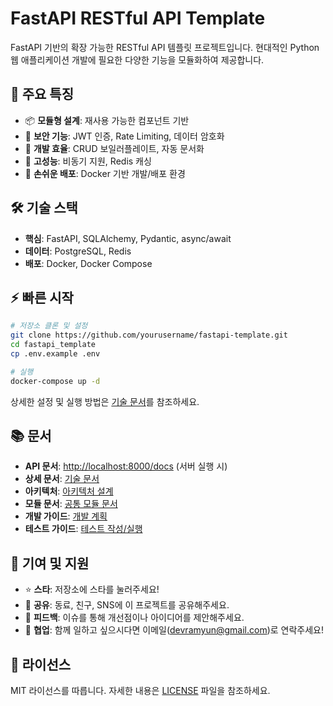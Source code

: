 # FastAPI RESTful API Template

FastAPI 기반의 확장 가능한 RESTful API 템플릿 프로젝트입니다. 현대적인 Python 웹 애플리케이션 개발에 필요한 다양한 기능을 모듈화하여 제공합니다.

## 🚀 주요 특징

- 📦 **모듈형 설계**: 재사용 가능한 컴포넌트 기반
- 🔐 **보안 기능**: JWT 인증, Rate Limiting, 데이터 암호화
- 🎯 **개발 효율**: CRUD 보일러플레이트, 자동 문서화
- 🔄 **고성능**: 비동기 지원, Redis 캐싱
- 🐳 **손쉬운 배포**: Docker 기반 개발/배포 환경

## 🛠 기술 스택

- **핵심**: FastAPI, SQLAlchemy, Pydantic, async/await
- **데이터**: PostgreSQL, Redis
- **배포**: Docker, Docker Compose

## ⚡️ 빠른 시작

```bash
# 저장소 클론 및 설정
git clone https://github.com/yourusername/fastapi-template.git
cd fastapi_template
cp .env.example .env

# 실행
docker-compose up -d
```

상세한 설정 및 실행 방법은 [기술 문서](fastapi_template/README.md)를 참조하세요.

## 📚 문서

- **API 문서**: <http://localhost:8000/docs> (서버 실행 시)
- **상세 문서**: [기술 문서](fastapi_template/README.md)
- **아키텍처**: [아키텍처 설계](fastapi_template/docs/architecture.md)
- **모듈 문서**: [공통 모듈 문서](fastapi_template/docs/common_modules.md)
- **개발 가이드**: [개발 계획](fastapi_template/docs/development_plan.md)
- **테스트 가이드**: [테스트 작성/실행](fastapi_template/docs/testing_guide.md)

## 🤝 기여 및 지원

- ⭐ **스타**: 저장소에 스타를 눌러주세요!
- 🔄 **공유**: 동료, 친구, SNS에 이 프로젝트를 공유해주세요.
- 💬 **피드백**: 이슈를 통해 개선점이나 아이디어를 제안해주세요.
- 👥 **협업**: 함께 일하고 싶으시다면 이메일(<devramyun@gmail.com>)로 연락주세요!

## 📄 라이선스

MIT 라이선스를 따릅니다. 자세한 내용은 [LICENSE](LICENSE) 파일을 참조하세요.
